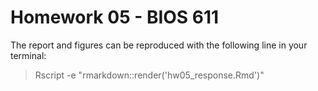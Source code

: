 

Homework 05 - BIOS 611
==================

The report and figures can be reproduced with the following line in your terminal:

> Rscript -e "rmarkdown::render('hw05_response.Rmd')"